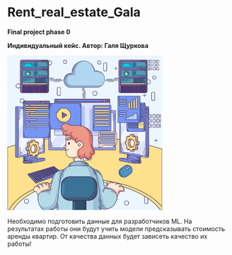 # Rent_real_estate_Gala
**Final project phase 0**

**Индивидуальный кейс. Автор: Галя Щуркова**

<img src="Data/image.jpg" alt="Аналитики они такие =)" width="350px">


Необходимо подготовить данные для разработчиков ML. На результатах работы они будут учить модели предсказывать стоимость аренды квартир.
От качества данных будет зависеть качество их работы!



